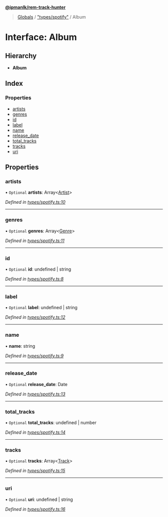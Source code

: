 **[@ipmanlk/rem-track-hunter](../README.md)**

> [Globals](../globals.md) / ["types/spotify"](../modules/_types_spotify_.md) / Album

# Interface: Album

## Hierarchy

* **Album**

## Index

### Properties

* [artists](_types_spotify_.album.md#artists)
* [genres](_types_spotify_.album.md#genres)
* [id](_types_spotify_.album.md#id)
* [label](_types_spotify_.album.md#label)
* [name](_types_spotify_.album.md#name)
* [release\_date](_types_spotify_.album.md#release_date)
* [total\_tracks](_types_spotify_.album.md#total_tracks)
* [tracks](_types_spotify_.album.md#tracks)
* [uri](_types_spotify_.album.md#uri)

## Properties

### artists

• `Optional` **artists**: Array\<[Artist](_types_spotify_.artist.md)>

*Defined in [types/spotify.ts:10](https://github.com/ipmanlk/rem-track-hunter/blob/89e99c1/lib/types/spotify.ts#L10)*

___

### genres

• `Optional` **genres**: Array\<[Genre](_types_spotify_.genre.md)>

*Defined in [types/spotify.ts:11](https://github.com/ipmanlk/rem-track-hunter/blob/89e99c1/lib/types/spotify.ts#L11)*

___

### id

• `Optional` **id**: undefined \| string

*Defined in [types/spotify.ts:8](https://github.com/ipmanlk/rem-track-hunter/blob/89e99c1/lib/types/spotify.ts#L8)*

___

### label

• `Optional` **label**: undefined \| string

*Defined in [types/spotify.ts:12](https://github.com/ipmanlk/rem-track-hunter/blob/89e99c1/lib/types/spotify.ts#L12)*

___

### name

•  **name**: string

*Defined in [types/spotify.ts:9](https://github.com/ipmanlk/rem-track-hunter/blob/89e99c1/lib/types/spotify.ts#L9)*

___

### release\_date

• `Optional` **release\_date**: Date

*Defined in [types/spotify.ts:13](https://github.com/ipmanlk/rem-track-hunter/blob/89e99c1/lib/types/spotify.ts#L13)*

___

### total\_tracks

• `Optional` **total\_tracks**: undefined \| number

*Defined in [types/spotify.ts:14](https://github.com/ipmanlk/rem-track-hunter/blob/89e99c1/lib/types/spotify.ts#L14)*

___

### tracks

• `Optional` **tracks**: Array\<[Track](_types_spotify_.track.md)>

*Defined in [types/spotify.ts:15](https://github.com/ipmanlk/rem-track-hunter/blob/89e99c1/lib/types/spotify.ts#L15)*

___

### uri

• `Optional` **uri**: undefined \| string

*Defined in [types/spotify.ts:16](https://github.com/ipmanlk/rem-track-hunter/blob/89e99c1/lib/types/spotify.ts#L16)*
